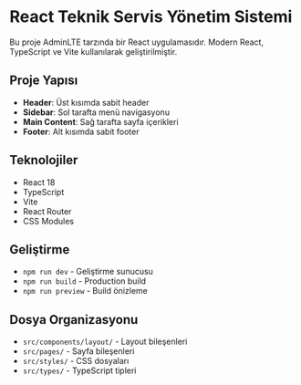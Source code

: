 # React Teknik Servis Yönetim Sistemi

Bu proje AdminLTE tarzında bir React uygulamasıdır. Modern React, TypeScript ve Vite kullanılarak geliştirilmiştir.

## Proje Yapısı
- **Header**: Üst kısımda sabit header
- **Sidebar**: Sol tarafta menü navigasyonu  
- **Main Content**: Sağ tarafta sayfa içerikleri
- **Footer**: Alt kısımda sabit footer

## Teknolojiler
- React 18
- TypeScript
- Vite
- React Router
- CSS Modules

## Geliştirme
- `npm run dev` - Geliştirme sunucusu
- `npm run build` - Production build
- `npm run preview` - Build önizleme

## Dosya Organizasyonu
- `src/components/layout/` - Layout bileşenleri
- `src/pages/` - Sayfa bileşenleri  
- `src/styles/` - CSS dosyaları
- `src/types/` - TypeScript tipleri